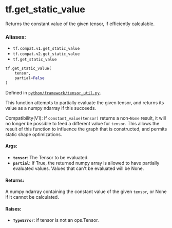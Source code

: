 <div itemscope itemtype="http://developers.google.com/ReferenceObject">
<meta itemprop="name" content="tf.get_static_value" />
<meta itemprop="path" content="Stable" />
</div>

# tf.get_static_value

Returns the constant value of the given tensor, if efficiently calculable.

### Aliases:

* `tf.compat.v1.get_static_value`
* `tf.compat.v2.get_static_value`
* `tf.get_static_value`

``` python
tf.get_static_value(
    tensor,
    partial=False
)
```



Defined in [`python/framework/tensor_util.py`](/code/stable/tensorflow/python/framework/tensor_util.py).

<!-- Placeholder for "Used in" -->

This function attempts to partially evaluate the given tensor, and
returns its value as a numpy ndarray if this succeeds.

Compatibility(V1): If `constant_value(tensor)` returns a non-`None` result, it
will no longer be possible to feed a different value for `tensor`. This allows
the result of this function to influence the graph that is constructed, and
permits static shape optimizations.

#### Args:


* <b>`tensor`</b>: The Tensor to be evaluated.
* <b>`partial`</b>: If True, the returned numpy array is allowed to have partially
  evaluated values. Values that can't be evaluated will be None.


#### Returns:

A numpy ndarray containing the constant value of the given `tensor`,
or None if it cannot be calculated.



#### Raises:


* <b>`TypeError`</b>: if tensor is not an ops.Tensor.